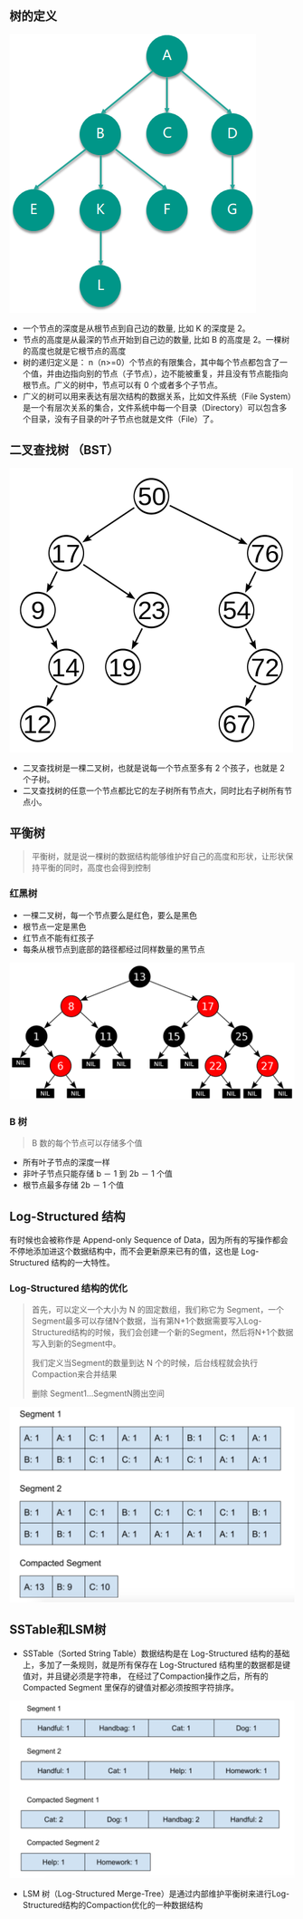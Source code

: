 ## 树的定义

![树结构示例](images/树结构示例.png)

* 一个节点的深度是从根节点到自己边的数量, 比如 K 的深度是 2。
* 节点的高度是从最深的节点开始到自己边的数量, 比如 B 的高度是 2。一棵树的高度也就是它根节点的高度
* 树的递归定义是： n（n>=0）个节点的有限集合，其中每个节点都包含了一个值，并由边指向别的节点（子节点），边不能被重复，并且没有节点能指向根节点。广义的树中，节点可以有 0 个或者多个子节点。
* 广义的树可以用来表达有层次结构的数据关系，比如文件系统（File System）是一个有层次关系的集合，文件系统中每一个目录（Directory）可以包含多个目录，没有子目录的叶子节点也就是文件（File）了。

## 二叉查找树 （BST）

![二叉查找树](images/二叉查找树.png)   

* 二叉查找树是一棵二叉树，也就是说每一个节点至多有 2 个孩子，也就是 2 个子树。
* 二叉查找树的任意一个节点都比它的左子树所有节点大，同时比右子树所有节点小。

## 平衡树

> 平衡树，就是说一棵树的数据结构能够维护好自己的高度和形状，让形状保持平衡的同时，高度也会得到控制

### 红黑树

* 一棵二叉树，每一个节点要么是红色，要么是黑色
* 根节点一定是黑色
* 红节点不能有红孩子
* 每条从根节点到底部的路径都经过同样数量的黑节点

![红黑树](images/红黑树.png)

### B 树

> B 数的每个节点可以存储多个值

* 所有叶子节点的深度一样
* 非叶子节点只能存储 b － 1 到 2b － 1 个值
* 根节点最多存储 2b － 1 个值

## Log-Structured 结构

有时候也会被称作是 Append-only Sequence of Data，因为所有的写操作都会不停地添加进这个数据结构中，而不会更新原来已有的值，这也是 Log-Structured 结构的一大特性。

### Log-Structured 结构的优化

> 首先，可以定义一个大小为 N 的固定数组，我们称它为 Segment，一个Segment最多可以存储N个数据，当有第N+1个数据需要写入Log-Structured结构的时候，我们会创建一个新的Segment，然后将N+1个数据写入到新的Segment中。
>
> 我们定义当Segment的数量到达 N 个的时候，后台线程就会执行Compaction来合并结果 
>
> 删除 Segment1...SegmentN腾出空间

![Log Structured 结构优化示例](images/Log%20Structured%20结构优化示例.png)


## SSTable和LSM树

* SSTable（Sorted String Table）数据结构是在 Log-Structured 结构的基础上，多加了一条规则，就是所有保存在 Log-Structured 结构里的数据都是键值对，并且键必须是字符串，
在经过了Compaction操作之后，所有的Compacted Segment 里保存的键值对都必须按照字符排序。

![SSTable示例](images/SSTable示例.png)

* LSM 树（Log-Structured Merge-Tree）是通过内部维护平衡树来进行Log-Structured结构的Compaction优化的一种数据结构









